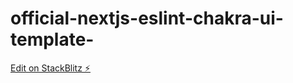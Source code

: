 # official-nextjs-eslint-chakra-ui-template-

[Edit on StackBlitz ⚡️](https://stackblitz.com/edit/nextjs-ysn5ad)